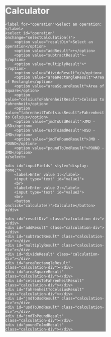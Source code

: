 ﻿<!DOCTYPE html>
<html lang="en">
<head>
    <meta charset="UTF-8">
    <meta name="viewport" content="width=device-width, initial-scale=1.0">
    <title>Rectangle Area Calculation</title>
    <link rel="stylesheet" href="Styles/styles.css">
    <script src="Js/script.js"></script>
</head>
<body>

 <div class="container">
    <h1>Calculator</h1>

    <label for="operation">Select an operation:</label>
    <select id="operation" onchange="selectCalculation()">
        <option value="resultDiv">Select an operation</option>
        <option value="addResult">+</option>
        <option value="subtractResult">-</option>
        <option value="multiplyResult">*</option>
        <option value="divideResult">/</option>
        <option value="areaRectangleResult">Area of Rectangle</option>
        <option value="areaSquareResult">Area of Square</option>
        <option value="celsiusToFahrenheitResult">Celsius to Fahrenheit</option>
        <option value="fahrenheitToCelsiusResult">Fahrenheit to Celsius</option>
        <option value="jmdToUsdResult">JMD - USD</option>
        <option value="usdToJmdResult">USD - JMD</option>
        <option value="jmdToPoundResult">JMD - POUND</option>
        <option value="poundToJmdResult">POUND - JMD</option>
    </select>

    <div id="inputFields" style="display: none;">
        <label>Enter value 1:</label>
        <input type="text" id="value1">
        <br>
        <label>Enter value 2:</label>
        <input type="text" id="value2">
        <br> 
        <button onclick="calculate()">Calculate</button>
    </div>

    <div id="resultDiv" class="calculation-div"></div>
    <div id="addResult" class="calculation-div"></div>
    <div id="subtractResult" class="calculation-div"></div>
    <div id="multiplyResult" class="calculation-div"></div>
    <div id="divideResult" class="calculation-div"></div>
    <div id="areaRectangleResult" class="calculation-div"></div>
    <div id="areaSquareResult" class="calculation-div"></div>
    <div id="celsiusToFahrenheitResult" class="calculation-div"></div>
    <div id="fahrenheitToCelsiusResult" class="calculation-div"></div>
    <div id="jmdToUsdResult" class="calculation-div"></div>
    <div id="usdToJmdResult" class="calculation-div"></div>
    <div id="jmdToPoundResult" class="calculation-div"></div>
    <div id="poundToJmdResult" class="calculation-div"></div>
</div>  

</body>
</html>

<script>
const jmdToUsdRate = 155;
const usdToJmdRate = 1 / jmdToUsdRate;
const jmdToPoundRate = 193;
const poundToJmdRate = 1 / jmdToPoundRate;

function selectCalculation() {
    const selectedOperation = document.getElementById('operation').value;

    const calculationDivs = document.getElementsByClassName('calculation-div');
    for (let i = 0; i < calculationDivs.length; i++) {
        calculationDivs[i].style.display = 'none';
    }
    if (selectedOperation !== 'resultDiv') {
        document.getElementById(selectedOperation).style.display = 'block';
        document.getElementById('inputFields').style.display = 'block';
    } else {
        document.getElementById('inputFields').style.display = 'none';
    }
}

function calculate() {
    const selectedOperation = document.getElementById('operation').value;

    if (selectedOperation !== 'resultDiv') {
        const value1 = parseFloat(document.getElementById('value1').value);
        const value2 = parseFloat(document.getElementById('value2').value);
        let result;

        // Perform the calculation based on the selected operation
        if (selectedOperation === 'addResult') {
            result = value1 + value2;
        } else if (selectedOperation === 'subtractResult') {
            result = value1 - value2;
        } else if (selectedOperation === 'multiplyResult') {
            result = value1 * value2;
        } else if (selectedOperation === 'divideResult') {
            result = value1 / value2;
        } else if (selectedOperation === 'areaRectangleResult') {
            result = value1 * value2;
        } else if (selectedOperation === 'areaSquareResult') {
            result = value1 * value1;
        } else if (selectedOperation === 'celsiusToFahrenheitResult') {
            result = (value1 * 9 / 5) + 32;
        } else if (selectedOperation === 'fahrenheitToCelsiusResult') {
            result = (value1 - 32) * 5 / 9;
        } else if (selectedOperation === 'jmdToUsdResult') {
            result = value1 * usdToJmdRate;
        } else if (selectedOperation === 'usdToJmdResult') {
            result = value1 * jmdToUsdRate;
        } else if (selectedOperation === 'jmdToPoundResult') {
            result = value1 * poundToJmdRate;
        } else if (selectedOperation === 'poundToJmdResult') {
            result = value1 * jmdToPoundRate;
        } else {
            result = value1 * jmdToPoundRate;
            }
            
            document.getElementById(selectedOperation).textContent = `Result: ${result}`;
        }
    }
</script>


<style>
.container{
    background-color: gray;
    width: 20rem;
    color: white;
}
</style>

